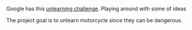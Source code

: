 Google has this [unlearning challenge](https://nbviewer.org/github/unlearning-challenge/starting-kit/blob/main/unlearning-CIFAR10.ipynb). Playing around with some of ideas

The project goal is to unlearn motorcycle since they can be dangerous.
